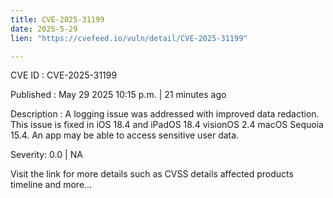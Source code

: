 ```yaml
---
title: CVE-2025-31199
date: 2025-5-29
lien: "https://cvefeed.io/vuln/detail/CVE-2025-31199"

---
```


CVE ID : CVE-2025-31199

Published :  May 29
2025
10:15 p.m. | 21 minutes ago

Description : A logging issue was addressed with improved data redaction. This issue is fixed in iOS 18.4 and iPadOS 18.4
visionOS 2.4
macOS Sequoia 15.4. An app may be able to access sensitive user data.

Severity: 0.0 | NA

Visit the link for more details
such as CVSS details
affected products
timeline
and more...
